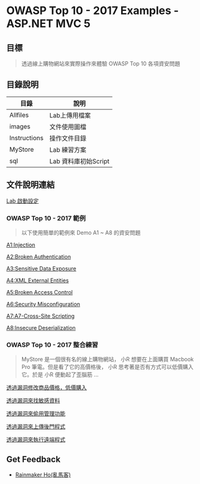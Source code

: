 # OWASP Top 10 - 2017 Examples - ASP.NET MVC 5

## 目標

>透過線上購物網站來實際操作來體驗 OWASP Top 10 各項資安問題

## 目錄說明

|目錄|說明|
|---|---|
|Allfiles|Lab上傳用檔案|
|images|文件使用圖檔|
|Instructions|操作文件目錄|
|MyStore|Lab 練習方案|
|sql|Lab 資料庫初始Script|

## 文件說明連結

[Lab 啟動設定](instructions.md)

### OWASP Top 10 - 2017 範例

>以下使用簡單的範例來 Demo A1 ~ A8 的資安問題

[A1:Injection](<Instructions/Session1/A1-Injection.md>)

[A2:Broken Authentication](<Instructions/Session1/A2-Broken Authentication.md>)

[A3:Sensitive Data Exposure](<Instructions/Session1/A3-Sensitive Data Exposure.md>)

[A4:XML External Entities](<Instructions/Session1/A4-XML External Entities.md>)

[A5:Broken Access Control](<Instructions/Session1/A5-Broken Access Control.md>)

[A6:Security Misconfiguration](<Instructions/Session1/A6-Security Misconfiguration.md>)

[A7:A7-Cross-Site Scripting](<Instructions/Session1/A7-Cross-Site Scripting.md>)

[A8:Insecure Deserialization](<Instructions/Session1/A8-Insecure Deserialization.md>)

### OWASP Top 10 - 2017 整合練習

>MyStore 是一個很有名的線上購物網站， 小R 想要在上面購買 Macbook Pro 筆電。但是看了它的高價格後， 小R 思考著是否有方式可以低價購入它。於是 小R 便動起了歪腦筋 ...

[透過漏洞修改商品價格，低價購入](<Instructions/Session2/s1.md>)

[透過漏洞來找敏感資料](<Instructions/Session2/s2.md>)

[透過漏洞來偷用管理功能](<Instructions/Session2/s3.md>)

[透過漏洞來上傳後門程式](<Instructions/Session2/s4.md>)

[透過漏洞來執行遠端程式](<Instructions/Session2/s5.md>)

## Get Feedback

- [Rainmaker Ho(亂馬客)](mailto:rainmaker_ho@gss.com.tw)
